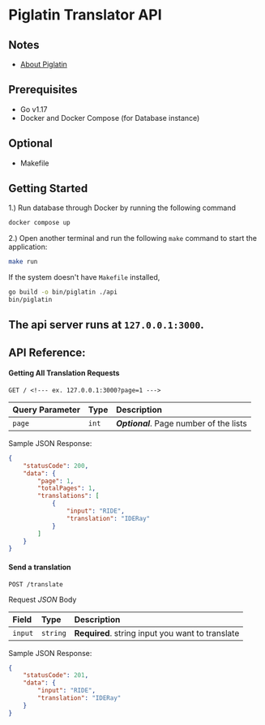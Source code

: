 # Piglatin Translator API

## Notes
- [About Piglatin](https://en.wikipedia.org/wiki/Pig_Latin)

## Prerequisites
- Go v1.17
- Docker and Docker Compose (for Database instance)

## Optional
- Makefile

## Getting Started
1.) Run database through Docker by running the following command
```bash
docker compose up
```
2.) Open another terminal and run the following `make` command to start the application:
```bash
make run
```
If the system doesn't have `Makefile` installed,
```bash
go build -o bin/piglatin ./api
bin/piglatin
```
The api server runs at ```127.0.0.1:3000```.
------------------------------------------------
## API Reference:

#### Getting All Translation Requests
```http
GET / <!--- ex. 127.0.0.1:3000?page=1 --->
```
| Query Parameter | Type     | Description                |
| :-------- | :------- | :------------------------- |
| `page` | `int` | ***Optional***. Page number of the lists |

Sample JSON Response:
```JSON
{
    "statusCode": 200,
    "data": {
        "page": 1,
        "totalPages": 1,
        "translations": [
            {
                "input": "RIDE",
                "translation": "IDERay"
            }
        ]
    }
}
```

#### Send a translation
```http
POST /translate
```
Request *JSON* Body

| Field | Type | Description
| :---- | :---- | :----------|
| `input` | `string` |  **Required**. string input you want to translate |

Sample JSON Response:
```JSON
{
    "statusCode": 201,
    "data": {
        "input": "RIDE",
        "translation": "IDERay"
    }
}
```